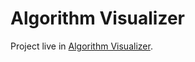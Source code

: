 # Algorithm Visualizer

Project live in [Algorithm Visualizer](https://aidul23.github.io/algo-visualizer/). 
